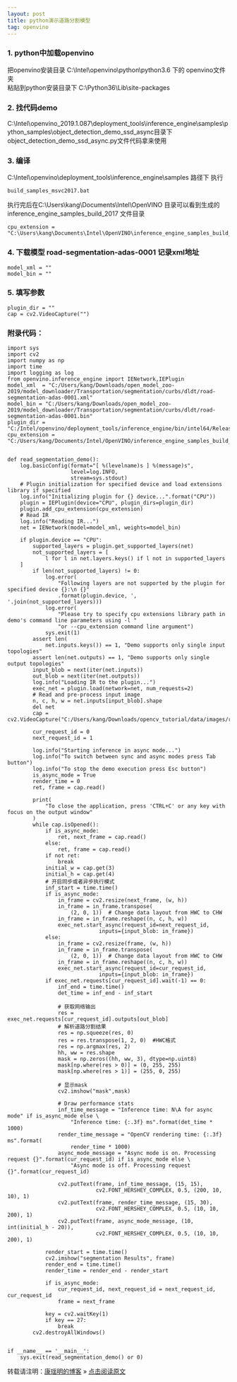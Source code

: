 ```yaml
---
layout: post
title: python演示道路分割模型
tag: openvino
---
```



### 1. python中加载openvino
把openvino安装目录 C:\Intel\openvino\python\python3.6 下的 openvino文件夹   
粘贴到python安装目录下   C:\Python36\Lib\site-packages

### 2. 找代码demo
C:\Intel\openvino_2019.1.087\deployment_tools\inference_engine\samples\python_samples\object_detection_demo_ssd_async目录下
object_detection_demo_ssd_async.py文件代码拿来使用

### 3. 编译
C:\Intel\openvino\deployment_tools\inference_engine\samples 路径下 执行

    build_samples_msvc2017.bat

执行完后在C:\Users\kang\Documents\Intel\OpenVINO 目录可以看到生成的inference_engine_samples_build_2017 文件目录

    cpu_extension = "C:\Users\kang\Documents\Intel\OpenVINO\inference_engine_samples_build_2017\intel64\Release\cpu_extension.dll"

### 4. 下载模型 road-segmentation-adas-0001 记录xml地址

    model_xml = ""   
    model_bin = ""

### 5. 填写参数

    plugin_dir = ""     
    cap = cv2.VideoCapture("")

### 附录代码：

    import sys
    import cv2
    import numpy as np
    import time
    import logging as log
    from openvino.inference_engine import IENetwork,IEPlugin
    model_xml  = "C:/Users/kang/Downloads/open_model_zoo-2019/model_downloader/Transportation/segmentation/curbs/dldt/road-segmentation-adas-0001.xml"
    model_bin = "C:/Users/kang/Downloads/open_model_zoo-2019/model_downloader/Transportation/segmentation/curbs/dldt/road-segmentation-adas-0001.bin"
    plugin_dir = "C:/Intel/openvino/deployment_tools/inference_engine/bin/intel64/Release"
    cpu_extension = "C:/Users/kang/Documents/Intel/OpenVINO/inference_engine_samples_build_2017/intel64/Release/cpu_extension.dll"


    def read_segmentation_demo():
        log.basicConfig(format="[ %(levelname)s ] %(message)s",
                        level=log.INFO,
                        stream=sys.stdout)
        # Plugin initialization for specified device and load extensions library if specified
        log.info("Initializing plugin for {} device...".format("CPU"))
        plugin = IEPlugin(device="CPU", plugin_dirs=plugin_dir)
        plugin.add_cpu_extension(cpu_extension)
        # Read IR
        log.info("Reading IR...")
        net = IENetwork(model=model_xml, weights=model_bin)

        if plugin.device == "CPU":
            supported_layers = plugin.get_supported_layers(net)
            not_supported_layers = [
                l for l in net.layers.keys() if l not in supported_layers
        ]
            if len(not_supported_layers) != 0:
                log.error(
                    "Following layers are not supported by the plugin for specified device {}:\n {}"
                    .format(plugin.device, ', '.join(not_supported_layers)))
                log.error(
                    "Please try to specify cpu extensions library path in demo's command line parameters using -l "
                    "or --cpu_extension command line argument")
                sys.exit(1)
            assert len(
                net.inputs.keys()) == 1, "Demo supports only single input topologies"
            assert len(net.outputs) == 1, "Demo supports only single output topologies"
            input_blob = next(iter(net.inputs))
            out_blob = next(iter(net.outputs))
            log.info("Loading IR to the plugin...")
            exec_net = plugin.load(network=net, num_requests=2)
            # Read and pre-process input image
            n, c, h, w = net.inputs[input_blob].shape
            del net
            cap = cv2.VideoCapture("C:/Users/kang/Downloads/opencv_tutorial/data/images/road_line.mp4")

            cur_request_id = 0
            next_request_id = 1

            log.info("Starting inference in async mode...")
            log.info("To switch between sync and async modes press Tab button")
            log.info("To stop the demo execution press Esc button")
            is_async_mode = True
            render_time = 0
            ret, frame = cap.read()

            print(
                "To close the application, press 'CTRL+C' or any key with focus on the output window"
            )
            while cap.isOpened():
                if is_async_mode:
                    ret, next_frame = cap.read()
                else:
                    ret, frame = cap.read()
                if not ret:
                    break
                initial_w = cap.get(3)
                initial_h = cap.get(4)
                # 开启同步或者异步执行模式
                inf_start = time.time()
                if is_async_mode:
                    in_frame = cv2.resize(next_frame, (w, h))
                    in_frame = in_frame.transpose(
                        (2, 0, 1))  # Change data layout from HWC to CHW
                    in_frame = in_frame.reshape((n, c, h, w))
                    exec_net.start_async(request_id=next_request_id,
                                 inputs={input_blob: in_frame})
                else:
                    in_frame = cv2.resize(frame, (w, h))
                    in_frame = in_frame.transpose(
                        (2, 0, 1))  # Change data layout from HWC to CHW
                    in_frame = in_frame.reshape((n, c, h, w))
                    exec_net.start_async(request_id=cur_request_id,
                                 inputs={input_blob: in_frame})
                if exec_net.requests[cur_request_id].wait(-1) == 0:
                    inf_end = time.time()
                    det_time = inf_end - inf_start

                    # 获取网络输出
                    res = exec_net.requests[cur_request_id].outputs[out_blob]
                    # 解析道路分割结果
                    res = np.squeeze(res, 0)
                    res = res.transpose(1, 2, 0)  #HWC格式
                    res = np.argmax(res, 2)
                    hh, ww = res.shape
                    mask = np.zeros((hh, ww, 3), dtype=np.uint8)
                    mask[np.where(res > 0)] = (0, 255, 255)
                    mask[np.where(res > 1)] = (255, 0, 255)

                    # 显示mask
                    cv2.imshow("mask",mask)

                    # Draw performance stats
                    inf_time_message = "Inference time: N\A for async mode" if is_async_mode else \
                        "Inference time: {:.3f} ms".format(det_time * 1000)
                    render_time_message = "OpenCV rendering time: {:.3f} ms".format(
                        render_time * 1000)
                    async_mode_message = "Async mode is on. Processing request {}".format(cur_request_id) if is_async_mode else \
                        "Async mode is off. Processing request {}".format(cur_request_id)

                    cv2.putText(frame, inf_time_message, (15, 15),
                                cv2.FONT_HERSHEY_COMPLEX, 0.5, (200, 10, 10), 1)
                    cv2.putText(frame, render_time_message, (15, 30),
                                cv2.FONT_HERSHEY_COMPLEX, 0.5, (10, 10, 200), 1)
                    cv2.putText(frame, async_mode_message, (10, int(initial_h - 20)),
                                cv2.FONT_HERSHEY_COMPLEX, 0.5, (10, 10, 200), 1)

                render_start = time.time()
                cv2.imshow("segmentation Results", frame)
                render_end = time.time()
                render_time = render_end - render_start

                if is_async_mode:
                    cur_request_id, next_request_id = next_request_id, cur_request_id
                    frame = next_frame

                key = cv2.waitKey(1)
                if key == 27:
                    break
            cv2.destroyAllWindows()


    if __name__ == '__main__':
        sys.exit(read_segmentation_demo() or 0)

转载请注明：[康瑶明的博客](https://luckykang.github.io) » [点击阅读原文](http://baixin.io/2020/06/)


